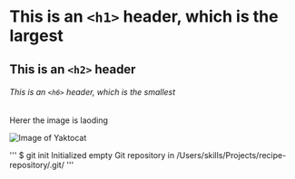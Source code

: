 # This is an `<h1>` header, which is the largest

## This is an `<h2>` header

###### This is an `<h6>` header, which is the smallest

Herer the image is laoding 

![Image of Yaktocat](https://octodex.github.com/images/yaktocat.png)

'''
$ git init
Initialized empty Git repository in /Users/skills/Projects/recipe-repository/.git/
'''
